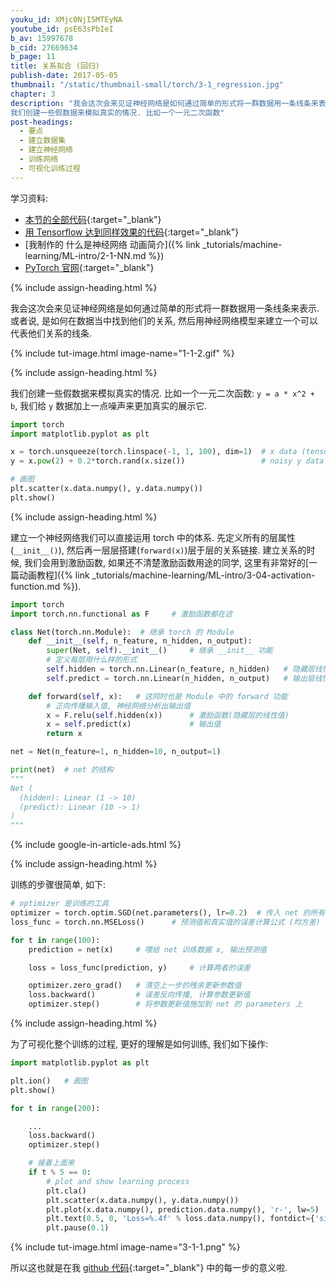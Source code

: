 ```yaml
---
youku_id: XMjc0NjI5MTEyNA
youtube_id: psE63sPbIeI
b_av: 15997678
b_cid: 27669634
b_page: 11
title: 关系拟合 (回归)
publish-date: 2017-05-05
thumbnail: "/static/thumbnail-small/torch/3-1_regression.jpg"
chapter: 3
description: "我会这次会来见证神经网络是如何通过简单的形式将一群数据用一条线条来表示. 或者说, 是如何在数据当中找到他们的关系, 然后用神经网络模型来建立一个可以代表他们关系的线条.
我们创建一些假数据来模拟真实的情况. 比如一个一元二次函数"
post-headings:
  - 要点
  - 建立数据集
  - 建立神经网络
  - 训练网络
  - 可视化训练过程
---
```



学习资料:
  * [本节的全部代码](https://github.com/MorvanZhou/PyTorch-Tutorial/blob/master/tutorial-contents/301_regression.py){:target="_blank"}
  * [用 Tensorflow 达到同样效果的代码](https://github.com/MorvanZhou/Tensorflow-Tutorial/blob/master/tutorial-contents/301_simple_regression.py){:target="_blank"}
  * [我制作的 什么是神经网络 动画简介]({% link _tutorials/machine-learning/ML-intro/2-1-NN.md %})
  * [PyTorch 官网](http://pytorch.org/){:target="_blank"}

{% include assign-heading.html %}

我会这次会来见证神经网络是如何通过简单的形式将一群数据用一条线条来表示. 或者说, 是如何在数据当中找到他们的关系, 然后用神经网络模型来建立一个可以代表他们关系的线条.

{% include tut-image.html image-name="1-1-2.gif" %}




{% include assign-heading.html %}

我们创建一些假数据来模拟真实的情况. 比如一个一元二次函数: `y = a * x^2 + b`, 我们给 `y` 数据加上一点噪声来更加真实的展示它.

```python
import torch
import matplotlib.pyplot as plt

x = torch.unsqueeze(torch.linspace(-1, 1, 100), dim=1)  # x data (tensor), shape=(100, 1)
y = x.pow(2) + 0.2*torch.rand(x.size())                 # noisy y data (tensor), shape=(100, 1)

# 画图
plt.scatter(x.data.numpy(), y.data.numpy())
plt.show()
```


{% include assign-heading.html %}

建立一个神经网络我们可以直接运用 torch 中的体系. 先定义所有的层属性(`__init__()`), 然后再一层层搭建(`forward(x)`)层于层的关系链接.
建立关系的时候, 我们会用到激励函数, 如果还不清楚激励函数用途的同学, 这里有非常好的[一篇动画教程]({% link _tutorials/machine-learning/ML-intro/3-04-activation-function.md %}).

```python
import torch
import torch.nn.functional as F     # 激励函数都在这

class Net(torch.nn.Module):  # 继承 torch 的 Module
    def __init__(self, n_feature, n_hidden, n_output):
        super(Net, self).__init__()     # 继承 __init__ 功能
        # 定义每层用什么样的形式
        self.hidden = torch.nn.Linear(n_feature, n_hidden)   # 隐藏层线性输出
        self.predict = torch.nn.Linear(n_hidden, n_output)   # 输出层线性输出

    def forward(self, x):   # 这同时也是 Module 中的 forward 功能
        # 正向传播输入值, 神经网络分析出输出值
        x = F.relu(self.hidden(x))      # 激励函数(隐藏层的线性值)
        x = self.predict(x)             # 输出值
        return x

net = Net(n_feature=1, n_hidden=10, n_output=1)

print(net)  # net 的结构
"""
Net (
  (hidden): Linear (1 -> 10)
  (predict): Linear (10 -> 1)
)
"""
```

{% include google-in-article-ads.html %}

{% include assign-heading.html %}

训练的步骤很简单, 如下:

```python
# optimizer 是训练的工具
optimizer = torch.optim.SGD(net.parameters(), lr=0.2)  # 传入 net 的所有参数, 学习率
loss_func = torch.nn.MSELoss()      # 预测值和真实值的误差计算公式 (均方差)

for t in range(100):
    prediction = net(x)     # 喂给 net 训练数据 x, 输出预测值

    loss = loss_func(prediction, y)     # 计算两者的误差

    optimizer.zero_grad()   # 清空上一步的残余更新参数值
    loss.backward()         # 误差反向传播, 计算参数更新值
    optimizer.step()        # 将参数更新值施加到 net 的 parameters 上
```


{% include assign-heading.html %}

为了可视化整个训练的过程, 更好的理解是如何训练, 我们如下操作:

```python
import matplotlib.pyplot as plt

plt.ion()   # 画图
plt.show()

for t in range(200):

    ...
    loss.backward()
    optimizer.step()

    # 接着上面来
    if t % 5 == 0:
        # plot and show learning process
        plt.cla()
        plt.scatter(x.data.numpy(), y.data.numpy())
        plt.plot(x.data.numpy(), prediction.data.numpy(), 'r-', lw=5)
        plt.text(0.5, 0, 'Loss=%.4f' % loss.data.numpy(), fontdict={'size': 20, 'color':  'red'})
        plt.pause(0.1)
```

{% include tut-image.html image-name="3-1-1.png" %}

所以这也就是在我 [github 代码](https://github.com/MorvanZhou/PyTorch-Tutorial/blob/master/tutorial-contents/301_regression.py){:target="_blank"} 中的每一步的意义啦.


